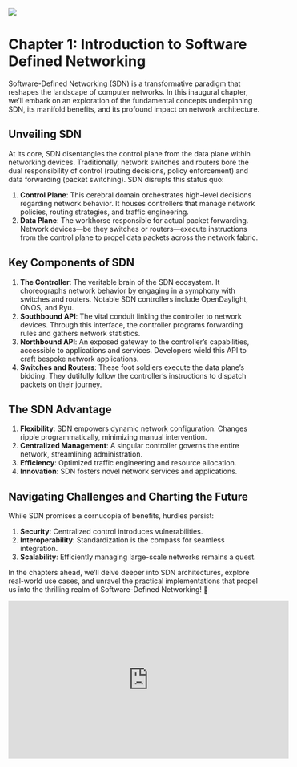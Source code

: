![](https://media.geeksforgeeks.org/wp-content/uploads/20230405132159/Software-Defined-Networking.png)

# Chapter 1: Introduction to Software Defined Networking

Software-Defined Networking (SDN) is a transformative paradigm that reshapes the landscape of computer networks. In this inaugural chapter, we’ll embark on an exploration of the fundamental concepts underpinning SDN, its manifold benefits, and its profound impact on network architecture.

## Unveiling SDN

At its core, SDN disentangles the control plane from the data plane within networking devices. Traditionally, network switches and routers bore the dual responsibility of control (routing decisions, policy enforcement) and data forwarding (packet switching). SDN disrupts this status quo:

1. **Control Plane**: This cerebral domain orchestrates high-level decisions regarding network behavior. It houses controllers that manage network policies, routing strategies, and traffic engineering.
2. **Data Plane**: The workhorse responsible for actual packet forwarding. Network devices—be they switches or routers—execute instructions from the control plane to propel data packets across the network fabric.

## Key Components of SDN

1. **The Controller**: The veritable brain of the SDN ecosystem. It choreographs network behavior by engaging in a symphony with switches and routers. Notable SDN controllers include OpenDaylight, ONOS, and Ryu.
2. **Southbound API**: The vital conduit linking the controller to network devices. Through this interface, the controller programs forwarding rules and gathers network statistics.
3. **Northbound API**: An exposed gateway to the controller’s capabilities, accessible to applications and services. Developers wield this API to craft bespoke network applications.
4. **Switches and Routers**: These foot soldiers execute the data plane’s bidding. They dutifully follow the controller’s instructions to dispatch packets on their journey.

## The SDN Advantage

1. **Flexibility**: SDN empowers dynamic network configuration. Changes ripple programmatically, minimizing manual intervention.
2. **Centralized Management**: A singular controller governs the entire network, streamlining administration.
3. **Efficiency**: Optimized traffic engineering and resource allocation.
4. **Innovation**: SDN fosters novel network services and applications.

## Navigating Challenges and Charting the Future

While SDN promises a cornucopia of benefits, hurdles persist:

1. **Security**: Centralized control introduces vulnerabilities.
2. **Interoperability**: Standardization is the compass for seamless integration.
3. **Scalability**: Efficiently managing large-scale networks remains a quest.

In the chapters ahead, we’ll delve deeper into SDN architectures, explore real-world use cases, and unravel the practical implementations that propel us into the thrilling realm of Software-Defined Networking! 🚀

<iframe width="560" height="315" src="https://www.youtube.com/embed/DiChnu_PAzA?si=P3tsuiF5z_uoYwwa" title="YouTube video player" frameborder="0" allow="accelerometer; autoplay; clipboard-write; encrypted-media; gyroscope; picture-in-picture; web-share" allowfullscreen></iframe>